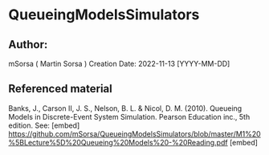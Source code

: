 # QueueingModelsSimulators
## Author:
mSorsa ( Martin Sorsa ) 
Creation Date: 2022-11-13 [YYYY-MM-DD]


## Referenced material
Banks, J., Carson II, J. S., Nelson, B. L. & Nicol, D. M. (2010). Queueing Models in Discrete-Event System Simulation. Pearson Education inc., 5th edition. 
See: [embed] https://github.com/mSorsa/QueueingModelsSimulators/blob/master/M1%20%5BLecture%5D%20Queueing%20Models%20-%20Reading.pdf [embed]
